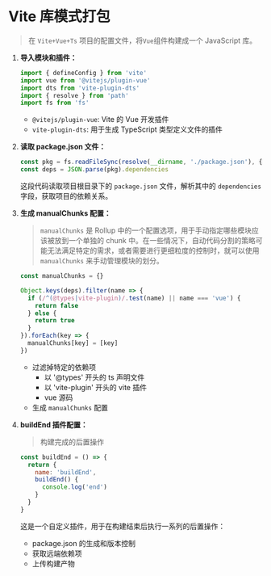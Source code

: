 # Vite 库模式打包

> 在 `Vite+Vue+Ts` 项目的配置文件，将`Vue`组件构建成一个 JavaScript 库。

1. **导入模块和插件：**

   ```javascript
   import { defineConfig } from 'vite'
   import vue from '@vitejs/plugin-vue'
   import dts from 'vite-plugin-dts'
   import { resolve } from 'path'
   import fs from 'fs'
   ```

   - `@vitejs/plugin-vue`: Vite 的 Vue 开发插件
   - `vite-plugin-dts`: 用于生成 TypeScript 类型定义文件的插件

2. **读取 package.json 文件：**

   ```javascript
   const pkg = fs.readFileSync(resolve(__dirname, './package.json'), { encoding: 'utf-8'})
   const deps = JSON.parse(pkg).dependencies
   ```

   这段代码读取项目根目录下的 `package.json` 文件，解析其中的 `dependencies` 字段，获取项目的依赖关系。

3. **生成 manualChunks 配置：**

   > `manualChunks` 是 Rollup 中的一个配置选项，用于手动指定哪些模块应该被放到一个单独的 chunk 中。在一些情况下，自动代码分割的策略可能无法满足特定的需求，或者需要进行更细粒度的控制时，就可以使用 `manualChunks` 来手动管理模块的划分。

   ```javascript
   const manualChunks = {}

   Object.keys(deps).filter(name => {
     if (/^(@types|vite-plugin)/.test(name) || name === 'vue') {
       return false
     } else {
       return true
     }
   }).forEach(key => {
     manualChunks[key] = [key]
   })
   ```

   - 过滤掉特定的依赖项
     - 以 '@types' 开头的 ts 声明文件
     - 以 'vite-plugin' 开头的 vite 插件
     - vue 源码
   - 生成 `manualChunks` 配置

4. **buildEnd 插件配置：**

   > 构建完成的后置操作

   ```javascript
   const buildEnd = () => {
     return {
       name: 'buildEnd',
       buildEnd() {
         console.log('end')
       }
     }
   }
   ```

   这是一个自定义插件，用于在构建结束后执行一系列的后置操作：

   - package.json 的生成和版本控制
   - 获取远端依赖项
   - 上传构建产物
